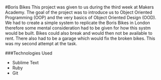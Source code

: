#Boris Bikes
This project was given to us during the third week at Makers Academy. The goal of the project was to introduce us to Object Oriented Programming (OOP) and the very basics of Object Oriented Design (OOD). We had to create a simple system to replicate the Boris Bikes in London therefore some mental consideration had to be given for how this systm would be built. Bikes could also break and would then not be available to rent. There also had to be a garage which would fix the broken bikes. This was my second attempt at the task.

###Technologies Used
- Sublime Text
- Ruby
- Git

 


 
